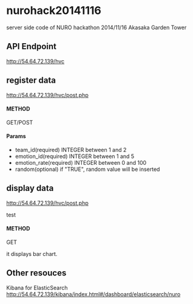 nurohack20141116
================

server side code of NURO hackathon 2014/11/16 Akasaka Garden Tower

## API Endpoint

http://54.64.72.139/hvc

## register data

http://54.64.72.139/hvc/post.php

#### METHOD

GET/POST

#### Params

* team_id(required) INTEGER between 1 and 2
* emotion_id(required) INTEGER between 1 and 5
* emotion_rate(required) INTEGER between 0 and 100
* random(optional) if "TRUE", random value will be inserted

## display data

http://54.64.72.139/hvc/post.php

test

#### METHOD

GET

it displays bar chart.

## Other resouces

Kibana for ElasticSearch  
http://54.64.72.139/kibana/index.html#/dashboard/elasticsearch/nuro
